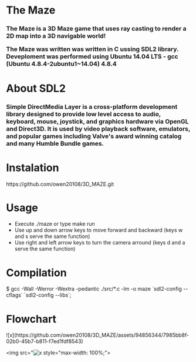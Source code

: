 <h1>The Maze
</h1>
<h3>The Maze is a 3D Maze game that uses ray casting to render a 2D map into a 3D navigable world!

The Maze was written was written in C ussing SDL2 library. Deveploment was performed using Ubuntu 14.04 LTS - gcc (Ubuntu 4.8.4-2ubuntu1~14.04) 4.8.4</h3>
<h1>About SDL2
</h1>
<h3>Simple DirectMedia Layer is a cross-platform development library designed to provide low level access to audio, keyboard, mouse, joystick, and graphics hardware via OpenGL and Direct3D. It is used by video playback software, emulators, and popular games including Valve's award winning catalog and many Humble Bundle games.</h3>
<h1>Instalation</h1>
<p>https://github.com/owen20108/3D_MAZE.git
</p>
<h1>Usage
</h1>
<ul>
<li>Execute ./maze or type make run
</li>
  <li>Use up and down arrow keys to move forward and backward (keys w and s serve the same function)

</li>
  <li>Use right and left arrow keys to turn the camera arround (keys d and a serve the same function)

</li>
</ul>
<h1>Compilation</h1>
<p>$ gcc -Wall -Werror -Wextra -pedantic ./src/*.c -lm -o maze `sdl2-config --cflags` `sdl2-config --libs`;

<h1>Flowchart</h1>
![x](https://github.com/owen20108/3D_MAZE/assets/94856344/7985bb8f-02b0-45b7-b811-f7ed1fdf8543)

<img src="![x](https://github.com/owen20108/3D_MAZE/assets/94856344/5b717c84-13d6-4c50-be81-84c4118a8aca)
 style="max-width: 100%;">
